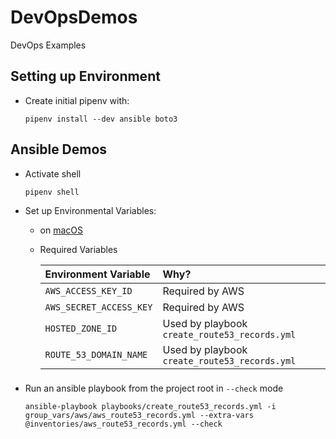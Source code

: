 # DevOpsDemos
DevOps Examples

## Setting up Environment

- Create initial pipenv with:

  ```
  pipenv install --dev ansible boto3
  ```

## Ansible Demos
- Activate shell
  ```
  pipenv shell
  ```

- Set up Environmental Variables:
  - on [macOS](https://docs.aws.amazon.com/cli/latest/userguide/cli-configure-envvars.html)

  - Required Variables

    | Environment Variable | Why? |   
    |:---|:---|
    | `AWS_ACCESS_KEY_ID` | Required by AWS |
    | `AWS_SECRET_ACCESS_KEY` | Required by AWS |
    | `HOSTED_ZONE_ID` | Used by playbook `create_route53_records.yml` |
    | `ROUTE_53_DOMAIN_NAME` | Used by playbook `create_route53_records.yml` |


### 
- Run an ansible playbook from the project root in `--check` mode

  ```
  ansible-playbook playbooks/create_route53_records.yml -i group_vars/aws/aws_route53_records.yml --extra-vars @inventories/aws_route53_records.yml --check
  ```
